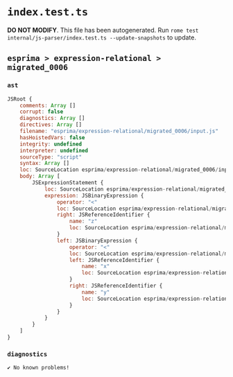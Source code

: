 # `index.test.ts`

**DO NOT MODIFY**. This file has been autogenerated. Run `rome test internal/js-parser/index.test.ts --update-snapshots` to update.

## `esprima > expression-relational > migrated_0006`

### `ast`

```javascript
JSRoot {
	comments: Array []
	corrupt: false
	diagnostics: Array []
	directives: Array []
	filename: "esprima/expression-relational/migrated_0006/input.js"
	hasHoistedVars: false
	integrity: undefined
	interpreter: undefined
	sourceType: "script"
	syntax: Array []
	loc: SourceLocation esprima/expression-relational/migrated_0006/input.js 1:0-2:0
	body: Array [
		JSExpressionStatement {
			loc: SourceLocation esprima/expression-relational/migrated_0006/input.js 1:0-1:9
			expression: JSBinaryExpression {
				operator: "<"
				loc: SourceLocation esprima/expression-relational/migrated_0006/input.js 1:0-1:9
				right: JSReferenceIdentifier {
					name: "z"
					loc: SourceLocation esprima/expression-relational/migrated_0006/input.js 1:8-1:9 (z)
				}
				left: JSBinaryExpression {
					operator: "<"
					loc: SourceLocation esprima/expression-relational/migrated_0006/input.js 1:0-1:5
					left: JSReferenceIdentifier {
						name: "x"
						loc: SourceLocation esprima/expression-relational/migrated_0006/input.js 1:0-1:1 (x)
					}
					right: JSReferenceIdentifier {
						name: "y"
						loc: SourceLocation esprima/expression-relational/migrated_0006/input.js 1:4-1:5 (y)
					}
				}
			}
		}
	]
}
```

### `diagnostics`

```
✔ No known problems!

```
